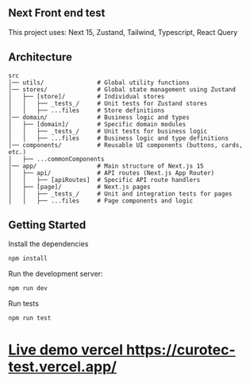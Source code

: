## Next Front end test

This project uses: Next 15, Zustand, Tailwind, Typescript, React Query

## Architecture

```
src
│── utils/               # Global utility functions
│── stores/              # Global state management using Zustand
│   ├── [store]/         # Individual stores
│   │   ├── _tests_/     # Unit tests for Zustand stores
│   │   ├── ...files     # Store definitions
│── domain/              # Business logic and types
│   ├── [domain]/        # Specific domain modules
│   │   ├── _tests_/     # Unit tests for business logic
│   │   ├── ...files     # Business logic and type definitions
│── components/          # Reusable UI components (buttons, cards, etc.)
│   ├── ...commonComponents
│── app/                 # Main structure of Next.js 15
│   ├── api/             # API routes (Next.js App Router)
│   │   ├── [apiRoutes]  # Specific API route handlers
│   ├── [page]/          # Next.js pages
│   │   ├── _tests_/     # Unit and integration tests for pages
│   │   ├── ...files     # Page components and logic
```

## Getting Started

Install the dependencies

```bash
npm install
```

Run the development server:

```bash
npm run dev
```

Run tests

```bash
npm run test
```

# [Live demo vercel https://curotec-test.vercel.app/ ](https://curotec-test.vercel.app/)
